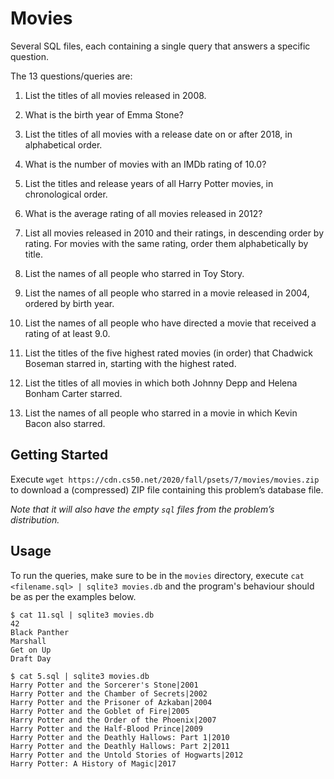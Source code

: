 # Movies

Several SQL files, each containing a single query that answers a specific question.

The 13 questions/queries are:

1. List the titles of all movies released in 2008.
    
2. What is the birth year of Emma Stone?
        
3. List the titles of all movies with a release date on or after 2018, in alphabetical order.
    
4. What is the number of movies with an IMDb rating of 10.0?
        
5. List the titles and release years of all Harry Potter movies, in chronological order.
    
6. What is the average rating of all movies released in 2012?
    
7. List all movies released in 2010 and their ratings, in descending order by rating. For movies with the same rating, order them alphabetically by title.
        
8. List the names of all people who starred in Toy Story.
    
9. List the names of all people who starred in a movie released in 2004, ordered by birth year.
    
10. List the names of all people who have directed a movie that received a rating of at least 9.0.
    
11. List the titles of the five highest rated movies (in order) that Chadwick Boseman starred in, starting with the highest rated.
    
12. List the titles of all movies in which both Johnny Depp and Helena Bonham Carter starred.
    
13. List the names of all people who starred in a movie in which Kevin Bacon also starred.

## Getting Started

Execute ```wget https://cdn.cs50.net/2020/fall/psets/7/movies/movies.zip``` to download a (compressed) ZIP file containing this problem’s database file.

_Note that it will also have the empty `sql` files from the problem’s distribution._

## Usage

To run the queries, make sure to be in the `movies` directory, execute `cat <filename.sql> | sqlite3 movies.db` and the program's behaviour should be as per the examples below.

```
$ cat 11.sql | sqlite3 movies.db
42
Black Panther
Marshall
Get on Up
Draft Day
```

```
$ cat 5.sql | sqlite3 movies.db
Harry Potter and the Sorcerer's Stone|2001
Harry Potter and the Chamber of Secrets|2002
Harry Potter and the Prisoner of Azkaban|2004
Harry Potter and the Goblet of Fire|2005
Harry Potter and the Order of the Phoenix|2007
Harry Potter and the Half-Blood Prince|2009
Harry Potter and the Deathly Hallows: Part 1|2010
Harry Potter and the Deathly Hallows: Part 2|2011
Harry Potter and the Untold Stories of Hogwarts|2012
Harry Potter: A History of Magic|2017
```
